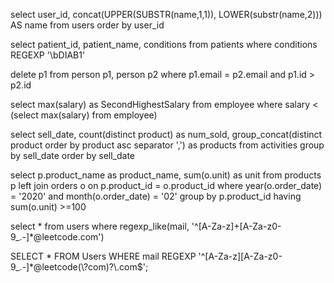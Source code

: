select
    user_id,
    concat(UPPER(SUBSTR(name,1,1)), LOWER(substr(name,2))) AS name
from users
order by user_id

select patient_id, patient_name, conditions
from patients
where conditions REGEXP '\\bDIAB1'

delete p1
from person p1, person p2
where p1.email = p2.email and p1.id > p2.id

select 
    max(salary) as SecondHighestSalary
from employee
where salary < (select max(salary) from employee)

select
    sell_date,
    count(distinct product) as num_sold,
    group_concat(distinct product order by product asc separator ',') as products
from activities
group by sell_date
order by sell_date

select
    p.product_name as product_name,
    sum(o.unit) as unit
from products p
left join orders o on p.product_id = o.product_id
where year(o.order_date) = '2020' and month(o.order_date) = '02'
group by p.product_id
having sum(o.unit) >=100

select *
from users
where regexp_like(mail, '^[A-Za-z]+[A-Za-z0-9\_\.\-]*@leetcode.com')

SELECT *
FROM Users
WHERE mail REGEXP '^[A-Za-z][A-Za-z0-9_\.\-]*@leetcode(\\?com)?\\.com$';
